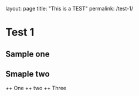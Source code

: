 layout: page
title: "This is a TEST"
permalink: /test-1/

# Test 1 
## Sample one 
## Smaple two 
 ++ One
 ++ two
 ++ Three 
